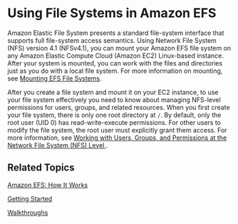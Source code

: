 # Using File Systems in Amazon EFS<a name="using-fs"></a>

Amazon Elastic File System presents a standard file\-system interface that supports full file\-system access semantics\. Using Network File System \(NFS\) version 4\.1 \(NFSv4\.1\), you can mount your Amazon EFS file system on any Amazon Elastic Compute Cloud \(Amazon EC2\) Linux\-based instance\. After your system is mounted, you can work with the files and directories just as you do with a local file system\. For more information on mounting, see [Mounting EFS File Systems](mounting-fs.md)\.

After you create a file system and mount it on your EC2 instance, to use your file system effectively you need to know about managing NFS\-level permissions for users, groups, and related resources\. When you first create your file system, there is only one root directory at `/`\. By default, only the root user \(UID 0\) has read\-write\-execute permissions\. For other users to modify the file system, the root user must explicitly grant them access\. For more information, see [Working with Users, Groups, and Permissions at the Network File System \(NFS\) Level ](accessing-fs-nfs-permissions.md)\.

## Related Topics<a name="using-fs-related-topics"></a>

[Amazon EFS: How It Works](how-it-works.md)

[Getting Started](getting-started.md)

[Walkthroughs](walkthroughs.md)